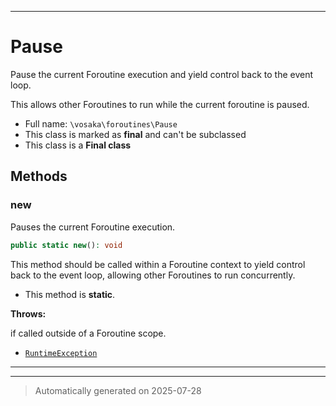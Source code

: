 ***

# Pause

Pause the current Foroutine execution and yield control back to the event loop.

This allows other Foroutines to run while the current foroutine is paused.

* Full name: `\vosaka\foroutines\Pause`
* This class is marked as **final** and can't be subclassed
* This class is a **Final class**




## Methods


### new

Pauses the current Foroutine execution.

```php
public static new(): void
```

This method should be called within a Foroutine context to yield control
back to the event loop, allowing other Foroutines to run concurrently.

* This method is **static**.







**Throws:**
<p>if called outside of a Foroutine scope.</p>

- [`RuntimeException`](../../RuntimeException.md)



***


***
> Automatically generated on 2025-07-28
